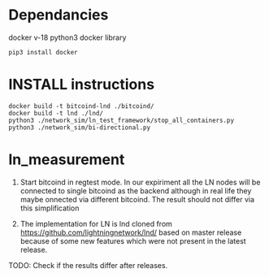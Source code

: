 # Dependancies
docker v-18
python3 docker library

```
pip3 install docker
```
# INSTALL instructions

```
docker build -t bitcoind-lnd ./bitcoind/
docker build -t lnd ./lnd/
python3 ./network_sim/ln_test_framework/stop_all_containers.py
python3 ./network_sim/bi-directional.py
```


# ln_measurement

1) Start bitcoind in regtest mode. In our expiriment all the LN nodes will be connected to single bitcoind as the backend although in real life they maybe onnected via different bitcoind. The result should not differ via this simplification

2) The implementation for LN is lnd cloned from https://github.com/lightningnetwork/lnd/ based on master release because of some new features which were not present in the latest release. 

TODO: Check if the results differ after releases.

